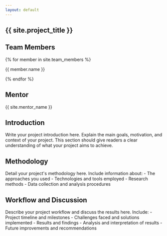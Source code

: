 ```yaml
---
layout: default
---
```


<div class="parallax">
  <section id="landing" class="parallax__layer parallax__layer--base">
    <div class="section-content">
      <h1>{{ site.project_title }}</h1>
      <div class="team">
        <h2>Team Members</h2>
        {% for member in site.team_members %}
        <p>{{ member.name }}</p>
        {% endfor %}
        <h2>Mentor</h2>
        <p>{{ site.mentor_name }}</p>
      </div>
      <div class="links">
        <a href="{{ site.github_link }}" target="_blank">
          <i class="fab fa-github icon"></i>
        </a>
        <a href="{{ site.drive_link }}" target="_blank">
          <i class="fab fa-google-drive icon"></i>
        </a>
      </div>
    </div>
  </section>

  <section id="introduction" class="parallax__layer parallax__layer--back">
    <div class="section-content">
      <h2>Introduction</h2>
      <p>
        Write your project introduction here. Explain the main goals,
        motivation, and context of your project. This section should give
        readers a clear understanding of what your project aims to achieve.
      </p>
    </div>
  </section>

  <section id="methodology" class="parallax__layer parallax__layer--base">
    <div class="section-content">
      <h2>Methodology</h2>
      <p>
        Detail your project's methodology here. Include information about:
        - The approaches you used
        - Technologies and tools employed
        - Research methods
        - Data collection and analysis procedures
      </p>
    </div>
  </section>

  <section id="workflow" class="parallax__layer parallax__layer--back">
    <div class="section-content">
      <h2>Workflow and Discussion</h2>
      <p>
        Describe your project workflow and discuss the results here. Include:
        - Project timeline and milestones
        - Challenges faced and solutions implemented
        - Results and findings
        - Analysis and interpretation of results
        - Future improvements and recommendations
      </p>
    </div>
  </section>
</div>